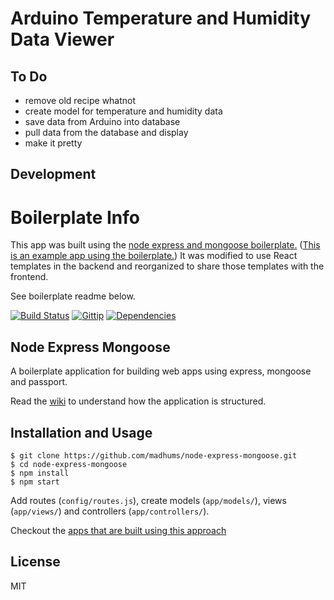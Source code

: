 # Arduino Temperature and Humidity Data Viewer

## To Do

- remove old recipe whatnot
- create model for temperature and humidity data
- save data from Arduino into database
- pull data from the database and display
- make it pretty

## Development

# Boilerplate Info

This app was built using the [node express and mongoose boilerplate.](https://github.com/madhums/node-express-mongoose) ([This is an example app using the boilerplate.](https://github.com/madhums/node-express-mongoose-demo)) It was modified to use React templates in the backend and reorganized to share those templates with the frontend.

See boilerplate readme below.

[![Build Status](https://img.shields.io/travis/madhums/node-express-mongoose.svg?style=flat)](https://travis-ci.org/madhums/node-express-mongoose)
[![Gittip](https://img.shields.io/gratipay/madhums.svg?style=flat)](https://www.gratipay.com/madhums/)
[![Dependencies](https://img.shields.io/david/madhums/node-express-mongoose.svg?style=flat)](https://david-dm.org/madhums/node-express-mongoose)


## Node Express Mongoose

A boilerplate application for building web apps using express, mongoose and passport.

Read the [wiki](https://github.com/madhums/node-express-mongoose/wiki) to understand how the application is structured.

## Installation and Usage

    $ git clone https://github.com/madhums/node-express-mongoose.git
    $ cd node-express-mongoose
    $ npm install
    $ npm start

Add routes (`config/routes.js`), create models (`app/models/`), views (`app/views/`) and controllers (`app/controllers/`).

Checkout the [apps that are built using this approach](https://github.com/madhums/node-express-mongoose/wiki/Apps-built-using-this-approach)

## License

MIT
